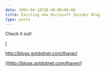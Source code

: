 ```yaml
---
date: 2003-04-18T20:40:00+00:00
title: Exciting new Microsoft Insider Blog
type: posts
---
```

Check it out!

[

http://blogs.gotdotnet.com/thayer/

](http://blogs.gotdotnet.com/thayer/)
